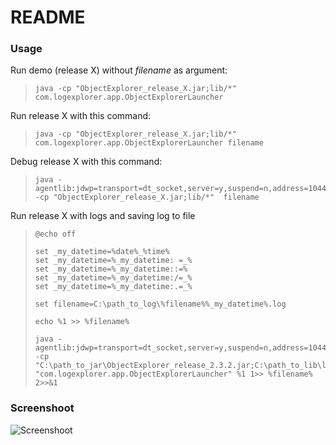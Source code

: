 # README #

### Usage ###

Run demo (release X) without *filename* as argument:
>     java -cp "ObjectExplorer_release_X.jar;lib/*" com.logexplorer.app.ObjectExplorerLauncher

Run release X with this command:
>     java -cp "ObjectExplorer_release_X.jar;lib/*" com.logexplorer.app.ObjectExplorerLauncher filename

Debug release X with this command:
>     java -agentlib:jdwp=transport=dt_socket,server=y,suspend=n,address=1044 -cp "ObjectExplorer_release_X.jar;lib/*"  filename

Run release X with logs and saving log to file
>     @echo off
>     
>     set _my_datetime=%date%_%time%
>     set _my_datetime=%_my_datetime: =_%
>     set _my_datetime=%_my_datetime::=%
>     set _my_datetime=%_my_datetime:/=_%
>     set _my_datetime=%_my_datetime:.=_%
>     
>     set filename=C:\path_to_log\%filename%%_my_datetime%.log
>     
>     echo %1 >> %filename%
>     
>     java -agentlib:jdwp=transport=dt_socket,server=y,suspend=n,address=1044 -cp "C:\path_to_jar\ObjectExplorer_release_2.3.2.jar;C:\path_to_lib\lib\*" "com.logexplorer.app.ObjectExplorerLauncher" %1 1>> %filename% 2>>&1


### Screenshoot ###

![Screenshoot](raw/master/doc/img/ObjectX_2.3.3.png)
